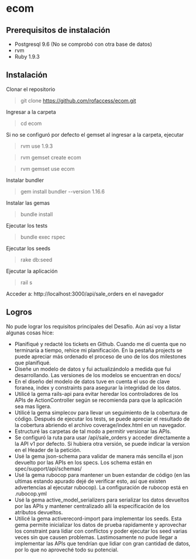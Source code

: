 # ecom
## Prerequisitos de instalación
- Postgresql 9.6 (No se comprobó con otra base de datos)
- rvm
- Ruby 1.9.3

## Instalación
Clonar el repositorio
> git clone https://github.com/rofaccess/ecom.git

Ingresar a la carpeta
> cd ecom

Si no se configuró por defecto el gemset al ingresar a la carpeta, ejecutar
> rvm use 1.9.3

> rvm gemset create ecom

> rvm gemset use ecom

Instalar bundler
> gem install bundler --version 1.16.6

Instalar las gemas
> bundle install

Ejecutar los tests
> bundle exec rspec

Ejecutar los seeds
> rake db:seed

Ejecutar la aplicación
> rail s

Acceder a: http://localhost:3000/api/sale_orders en el navegador

## Logros
No pude lograr los requisitos principales del Desafío. Aún así voy a listar algunas cosas hice:
- Planifiqué y redacté los tickets en Github. Cuando me dí cuenta que no terminaría a tiempo, rehice mi planificación. En la pestaña projects se puede apreciar más ordenado el proceso de uno de los dos milestones que planifiqué.
- Diseñe un modelo de datos y fui actualizándolo a medida que fui desarrollando. Las versiones de los modelos se encuentran en docs/
- En el diseño del modelo de datos tuve en cuenta el uso de clave foranea, index y constraints para asegurar la integridad de los datos.
- Utilicé la gema rails-api para evitar heredar los controladores de los APIs de ActionController según se recomienda para que la aplicación sea mas ligera.
- Utilicé la gema simplecov para llevar un seguimiento de la cobertura de código. Después de ejecutar los tests, se puede apreciar el resultado de la cobertura abriendo el archivo coverage/index.html en un navegador.
- Estructuré las carpetas de tal modo a permitir versionar las APIs. 
- Se configuró la ruta para usar /api/sale_orders y acceder directamente a la API v1 por defecto. Si hubiera otra versión, se puede indicar la versíon en el Header de la petición.
- Usé la gema json-schema para validar de manera más sencilla el json devuelto por las APIs en los specs. Los schema están en spec/support/api/schemas/
- Usé la gema rubocop para mantener un buen estandar de código (en las ultimas estando apurado dejé de verificar esto, así que existen advertencias al ejecutar rubocop). La configuración de rubocop está en .rubocop.yml
- Usé la gema active_model_serializers para serializar los datos devueltos por las APIs y mantener centralizado allí la especificación de los atributos devueltos.
- Utilicé la gema activerecord-import para implementar los seeds. Esta gema permite inicializar los datos de prueba rapidamente y aprovechar los constraint para lidiar con conflictos y poder ejecutar los seed varias veces sin que causen problemas. Lastimosamente no pude llegar a implementar las APIs que tendrían que lidiar con gran cantidad de datos, por lo que no aproveché todo su potencial.
